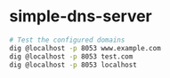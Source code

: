 # simple-dns-server

```sh
# Test the configured domains
dig @localhost -p 8053 www.example.com
dig @localhost -p 8053 test.com
dig @localhost -p 8053 localhost
```